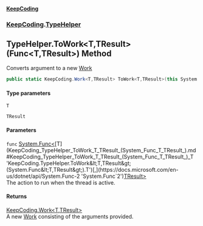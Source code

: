 #### [KeepCoding](index.md 'index')
### [KeepCoding](KeepCoding.md 'KeepCoding').[TypeHelper](KeepCoding_TypeHelper.md 'KeepCoding.TypeHelper')
## TypeHelper.ToWork&lt;T,TResult&gt;(Func&lt;T,TResult&gt;) Method
Converts argument to a new [Work](KeepCoding_Work.md 'KeepCoding.Work')
```csharp
public static KeepCoding.Work<T,TResult> ToWork<T,TResult>(this System.Func<T,TResult> func);
```
#### Type parameters
<a name='KeepCoding_TypeHelper_ToWork_T_TResult_(System_Func_T_TResult_)_T'></a>
`T`  
  
<a name='KeepCoding_TypeHelper_ToWork_T_TResult_(System_Func_T_TResult_)_TResult'></a>
`TResult`  
  
#### Parameters
<a name='KeepCoding_TypeHelper_ToWork_T_TResult_(System_Func_T_TResult_)_func'></a>
`func` [System.Func&lt;](https://docs.microsoft.com/en-us/dotnet/api/System.Func-2 'System.Func`2')[T](KeepCoding_TypeHelper_ToWork_T_TResult_(System_Func_T_TResult_).md#KeepCoding_TypeHelper_ToWork_T_TResult_(System_Func_T_TResult_)_T 'KeepCoding.TypeHelper.ToWork&lt;T,TResult&gt;(System.Func&lt;T,TResult&gt;).T')[,](https://docs.microsoft.com/en-us/dotnet/api/System.Func-2 'System.Func`2')[TResult](KeepCoding_TypeHelper_ToWork_T_TResult_(System_Func_T_TResult_).md#KeepCoding_TypeHelper_ToWork_T_TResult_(System_Func_T_TResult_)_TResult 'KeepCoding.TypeHelper.ToWork&lt;T,TResult&gt;(System.Func&lt;T,TResult&gt;).TResult')[&gt;](https://docs.microsoft.com/en-us/dotnet/api/System.Func-2 'System.Func`2')  
The action to run when the thread is active.
  
#### Returns
[KeepCoding.Work&lt;](KeepCoding_Work_T_TResult_.md 'KeepCoding.Work&lt;T,TResult&gt;')[T](KeepCoding_TypeHelper_ToWork_T_TResult_(System_Func_T_TResult_).md#KeepCoding_TypeHelper_ToWork_T_TResult_(System_Func_T_TResult_)_T 'KeepCoding.TypeHelper.ToWork&lt;T,TResult&gt;(System.Func&lt;T,TResult&gt;).T')[,](KeepCoding_Work_T_TResult_.md 'KeepCoding.Work&lt;T,TResult&gt;')[TResult](KeepCoding_TypeHelper_ToWork_T_TResult_(System_Func_T_TResult_).md#KeepCoding_TypeHelper_ToWork_T_TResult_(System_Func_T_TResult_)_TResult 'KeepCoding.TypeHelper.ToWork&lt;T,TResult&gt;(System.Func&lt;T,TResult&gt;).TResult')[&gt;](KeepCoding_Work_T_TResult_.md 'KeepCoding.Work&lt;T,TResult&gt;')  
A new [Work](KeepCoding_Work.md 'KeepCoding.Work') consisting of the arguments provided.
